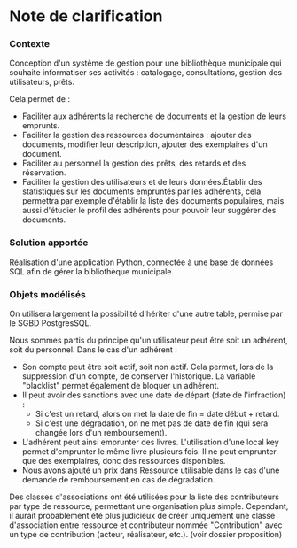 # Note de clarification

### Contexte

Conception d'un système de gestion pour une bibliothèque municipale qui souhaite 
informatiser ses activités : catalogage, consultations, gestion des utilisateurs, prêts. 

Cela permet de :

* Faciliter aux adhérents la recherche de documents et la gestion de leurs emprunts.
* Faciliter la gestion des ressources documentaires : ajouter des documents, modifier leur description, ajouter des exemplaires d'un document.
* Faciliter au personnel la gestion des prêts, des retards et des réservation.
* Faciliter la gestion des utilisateurs et de leurs données.Établir des statistiques sur les documents empruntés par les adhérents, cela permettra par exemple d'établir la liste des documents populaires, mais aussi d'étudier le profil des adhérents pour pouvoir leur suggérer des documents.

### Solution apportée

Réalisation d'une application Python, connectée à une base de données SQL afin de gérer 
la bibliothèque municipale.

### Objets modélisés 

On utilisera largement la possibilité d'hériter d'une autre table,
permise par le SGBD PostgresSQL.

Nous sommes partis du principe qu'un utilisateur peut être soit un adhérent, soit du personnel. Dans le cas d'un adhérent :

- Son compte peut être soit actif, soit non actif. Cela permet, lors de la suppression d'un compte, de conserver l'historique. La variable "blacklist" permet également de bloquer un adhérent.
- Il peut avoir des sanctions avec une date de départ (date de l'infraction) :
     - Si c'est un retard, alors on met la date de fin = date début + retard.
     - Si c'est une dégradation, on ne met pas de date de fin (qui sera changée lors d'un remboursement).
- L'adhérent peut ainsi emprunter des livres. L'utilisation d'une local key permet d'emprunter le même livre plusieurs fois. Il ne peut emprunter que des exemplaires, donc des ressources disponibles.
- Nous avons ajouté un prix dans Ressource utilisable dans le cas d'une demande de remboursement en cas de dégradation.

Des classes d'associations ont été utilisées pour la liste des contributeurs par type de ressource, permettant une organisation plus simple. 
Cependant, il aurait probablement été plus judicieux de créer uniquement une classe d'association entre ressource et contributeur nommée "Contribution" avec un type de contribution (acteur, réalisateur, etc.).
(voir dossier proposition)

